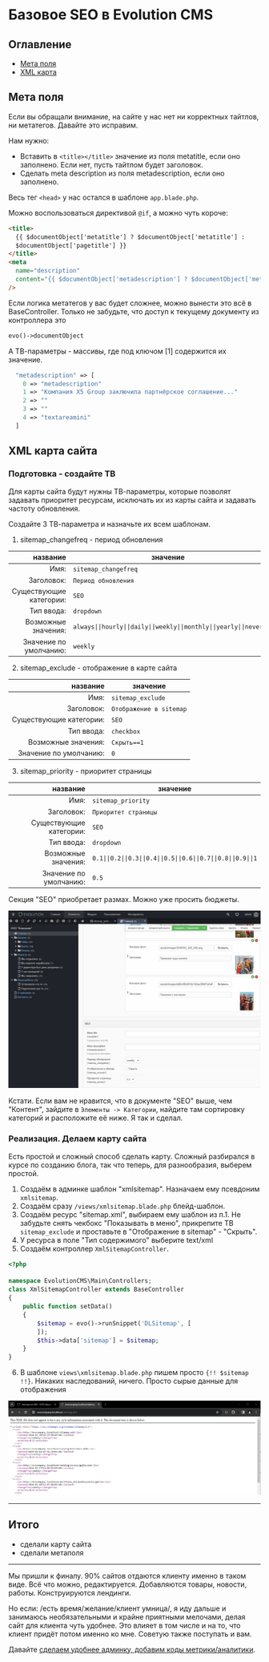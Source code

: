 # Базовое SEO в Evolution CMS

## Оглавление 

- [Мета поля](#part1)
- [XML карта](#part2)

## Мета поля <a name="part1"></a>

Если вы обращали внимание, на сайте у нас нет ни корректных тайтлов, ни метатегов. Давайте это исправим.

Нам нужно:

- Вставить в `<title></title>` значение из поля metatitle, если оно заполнено. Если нет, пусть тайтлом будет заголовок.
- Сделать meta description из поля metadescription, если оно заполнено.

Весь тег `<head>` у нас остался в шаблоне `app.blade.php`.

Можно воспользоваться директивой `@if`, а можно чуть короче:

```html
<title>
  {{ $documentObject['metatitle'] ? $documentObject['metatitle'] :
  $documentObject['pagetitle'] }}
</title>
<meta
  name="description"
  content="{{ $documentObject['metadescription'] ? $documentObject['metadescription']  : $documentObject['introtext'] }}"
/>
```

Если логика метатегов у вас будет сложнее, можно вынести это всё в BaseController.
Только не забудьте, что доступ к текущему документу из контроллера это

```php
evo()->documentObject
```

А ТВ-параметры - массивы, где под ключом [1] содержится их значение.

```php
  "metadescription" => [
    0 => "metadescription"
    1 => "Компания X5 Group заключила партнёрское соглашение..."
    2 => ""
    3 => ""
    4 => "textareamini"
  ]
```


## XML карта сайта <a name="part2"></a>

### Подготовка - создайте ТВ

Для карты сайта будут нужны ТВ-параметры, которые позволят задавать приоритет ресурсам, исключать их из карты сайта и задавать частоту обновления.

Создайте 3 ТВ-параметра и назначьте их всем шаблонам.

1. sitemap_changefreq - период обновления

|                название | значение                                                            |
| ----------------------: | ------------------------------------------------------------------- |
|                    Имя: | `sitemap_changefreq`                                                |
|              Заголовок: | `Период обновления`                                                 |
| Существующие категории: | `SEO`                                                               |
|              Тип ввода: | `dropdown`                                                          |
|     Возможные значения: | `always\|\|hourly\|\|daily\|\|weekly\|\|monthly\|\|yearly\|\|never` |
|  Значение по умолчанию: | `weekly`                                                            |

2. sitemap_exclude - отображение в карте сайта

|                название | значение                |
| ----------------------: | ----------------------- |
|                    Имя: | `sitemap_exclude`       |
|              Заголовок: | `Отображение в sitemap` |
| Существующие категории: | `SEO`                   |
|              Тип ввода: | `checkbox`              |
|     Возможные значения: | `Скрыть==1`             |
|  Значение по умолчанию: | `0`                     |

3. sitemap_priority - приоритет страницы

|                название | значение                                                           |
| ----------------------: | ------------------------------------------------------------------ |
|                    Имя: | `sitemap_priority`                                                 |
|              Заголовок: | `Приоритет страницы`                                               |
| Существующие категории: | `SEO`                                                              |
|              Тип ввода: | `dropdown`                                                         |
|     Возможные значения: | `0.1\|\|0.2\|\|0.3\|\|0.4\|\|0.5\|\|0.6\|\|0.7\|\|0.8\|\|0.9\|\|1` |
|  Значение по умолчанию: | `0.5`                                                              |

Секция "SEO" приобретает размах. Можно уже просить бюджеты.

![seo](assets/images/s102.png)

Кстати. Если вам не нравится, что в документе "SEO" выше, чем "Контент", зайдите в `Элементы -> Категории`, найдите там сортировку категорий и расположите её ниже. Я так и сделал.

### Реализация. Делаем карту сайта

Есть простой и сложный способ сделать карту. Сложный разбирался в курсе по созданию блога, так что теперь, для разнообразия, выберем простой.

1. Создаём в админке шаблон "xmlsitemap". Назначаем ему псевдоним `xmlsitemap`.
2. Создаём сразу `/views/xmlsitemap.blade.php` блейд-шаблон.
3. Создаём ресурс "sitemap.xml", выбираем ему шаблон из п.1. Не забудьте снять чекбокс "Показывать в меню", прикрепите ТВ `sitemap_exclude` и проставьте в "Отображение в sitemap" - "Скрыть".
4. У ресурса в поле "Тип содержимого" выберите text/xml
5. Создаём контроллер `XmlSitemapController`.
   
```php
<?php

namespace EvolutionCMS\Main\Controllers;
class XmlSitemapController extends BaseController
{
    public function setData()
    {
        $sitemap = evo()->runSnippet('DLSitemap', [
        ]);
        $this->data['sitemap'] = $sitemap;
    }
}
```
6. В шаблоне `views\xmlsitemap.blade.php` пишем просто `{!! $sitemap !!}`. Никаких наследований, ничего. Просто сырые данные для отображения

![xml](assets/images/s103.png)

---

## Итого
- сделали карту сайта
- сделали метаполя
  
 ---

Мы пришли к финалу. 90% сайтов отдаются клиенту именно в таком виде. Всё что можно, редактируется. Добавляются товары, новости, работы. Конструируются лендинги.

Но если: /есть время/желание/клиент умница/, я иду дальше и занимаюсь необязательными и крайне приятными мелочами, делая сайт для клиента чуть удобнее. Это влияет в том числе и на то, что клиент придёт потом именно ко мне. Советую  также поступать и вам.

Давайте [сделаем удобнее админку, добавим коды метрики/аналитики](/021_Полезные%20мелочи.md).